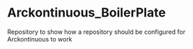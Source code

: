 # Arckontinuous_BoilerPlate
Repository to show how a repository should be configured for Arckontinuous to work
